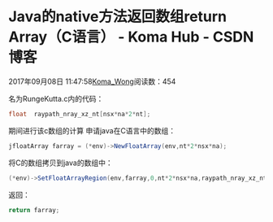# Java的native方法返回数组return Array（C语言） - Koma Hub - CSDN博客
2017年09月08日 11:47:58[Koma_Wong](https://me.csdn.net/Rong_Toa)阅读数：454
                
名为RungeKutta.c内的代码：
```cpp
float  raypath_nray_xz_nt[nsx*na*2*nt];
```
期间进行该c数组的计算
申请java在C语言中的数组：
```java
jfloatArray farray = (*env)->NewFloatArray(env,nt*2*nsx*na);
```
将C的数组拷贝到java的数组中：
```java
(*env)->SetFloatArrayRegion(env,farray,0,nt*2*nsx*na,raypath_nray_xz_nt);
```
返回：
```java
return farray;
```
